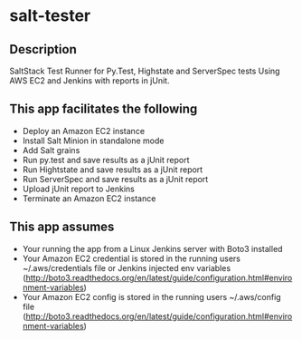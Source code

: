 salt-tester
===========

Description
-----------
SaltStack Test Runner for Py.Test, Highstate and ServerSpec tests Using AWS EC2 and Jenkins with reports in jUnit.

This app facilitates the following
----------------------------------

- Deploy an Amazon EC2 instance
- Install Salt Minion in standalone mode
- Add Salt grains
- Run py.test and save results as a jUnit report
- Run Hightstate and save results as a jUnit report
- Run ServerSpec and save results as a jUnit report
- Upload jUnit report to Jenkins
- Terminate an Amazon EC2 instance

This app assumes
----------------
- Your running the app from a Linux Jenkins server with Boto3 installed
- Your Amazon EC2 credential is stored in the running users ~/.aws/credentials file or Jenkins injected env variables (http://boto3.readthedocs.org/en/latest/guide/configuration.html#environment-variables) 
- Your Amazon EC2 config is stored in the running users ~/.aws/config file (http://boto3.readthedocs.org/en/latest/guide/configuration.html#environment-variables)